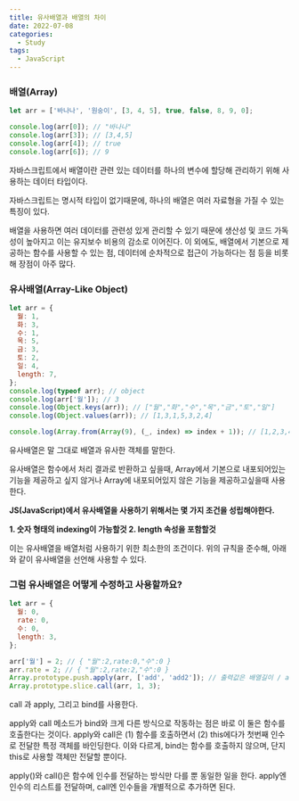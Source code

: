 ```yaml
---
title: 유사배열과 배열의 차이
date: 2022-07-08
categories:
  - Study
tags:
  - JavaScript
---
```


### 배열(Array)

```js
let arr = ['바나나', '원숭이', [3, 4, 5], true, false, 8, 9, 0];

console.log(arr[0]); // "바나나"
console.log(arr[3]); // [3,4,5]
console.log(arr[4]); // true
console.log(arr[6]); // 9
```

자바스크립트에서 배열이란 관련 있는 데이터를 하나의 변수에 할당해 관리하기 위해 사용하는 데이터 타입이다.

자바스크립트는 명시적 타입이 없기때문에, 하나의 배열은 여러 자료형을 가질 수 있는 특징이 있다.

배열을 사용하면 여러 데이터를 관련성 있게 관리할 수 있기 때문에 생산성 및 코드 가독성이 높아지고 이는 유지보수 비용의 감소로 이어진다. 이 외에도, 배열에서 기본으로 제공하는 함수를 사용할 수 있는 점, 데이터에 순차적으로 접근이 가능하다는 점 등을 비롯해 장점이 아주 많다.

### 유사배열(Array-Like Object)

```js
let arr = {
  월: 1,
  화: 3,
  수: 1,
  목: 5,
  금: 3,
  토: 2,
  일: 4,
  length: 7,
};
console.log(typeof arr); // object
console.log(arr['월']); // 3
console.log(Object.keys(arr)); // ["월","화","수","목","금","토","일"]
console.log(Object.values(arr)); // [1,3,1,5,3,2,4]

console.log(Array.from(Array(9), (_, index) => index + 1)); // [1,2,3,4,5,6,7,8,9]
```

유사배열은 말 그대로 배열과 유사한 객체를 말한다.

유사배열은 함수에서 처리 결과로 반환하고 싶을때, Array에서 기본으로 내포되어있는 기능을 제공하고 싶지 않거나 Array에 내포되어있지 않은 기능을 제공하고싶을때 사용한다.

**JS(JavaScript)에서 유사배열을 사용하기 위해서는 몇 가지 조건을 성립해야한다.**

**1. 숫자 형태의 indexing이 가능할것 2. length 속성을 포함할것**

이는 유사배열을 배열처럼 사용하기 위한 최소한의 조건이다. 위의 규칙을 준수해, 아래와 같이 유사배열을 선언해 사용할 수 있다.

### 그럼 유사배열은 어떻게 수정하고 사용할까요?

```js
let arr = {
  월: 0,
  rate: 0,
  수: 0,
  length: 3,
};

arr['월'] = 2; // { "월":2,rate:0,"수":0 }
arr.rate = 2; // { "월":2,rate:2,"수":0 }
Array.prototype.push.apply(arr, ['add', 'add2']); // 출력값은 배열길이 / arr = { 0: "add", 월: 2, rate: 2, 수: 0, length: 4 }
Array.prototype.slice.call(arr, 1, 3);
```

call 과 apply, 그리고 bind를 사용한다.

apply와 call 메소드가 bind와 크게 다른 방식으로 작동하는 점은 바로 이 둘은 함수를 호출한다는 것이다. apply와 call은 (1) 함수를 호출하면서 (2) this에다가 첫번째 인수로 전달한 특정 객체를 바인딩한다. 이와 다르게, bind는 함수를 호출하지 않으며, 단지 this로 사용할 객체만 전달할 뿐이다.

apply()와 call()은 함수에 인수를 전달하는 방식만 다를 뿐 동일한 일을 한다. apply엔 인수의 리스트를 전달하며, call엔 인수들을 개별적으로 추가하면 된다.
